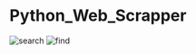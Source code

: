 # Python_Web_Scrapper

![search](https://user-images.githubusercontent.com/43517509/93279894-5aca0200-f803-11ea-8670-145d8f6ebe2c.PNG)
![find](https://user-images.githubusercontent.com/43517509/93279896-5bfb2f00-f803-11ea-81bf-94863c131a45.PNG)
